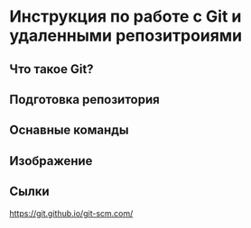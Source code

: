 # Инструкция по работе с Git  и удаленными репозитроиями

## Что такое Git?

## Подготовка репозитория

## Оснавные команды

## Изображение

## Сылки

https://git.github.io/git-scm.com/
